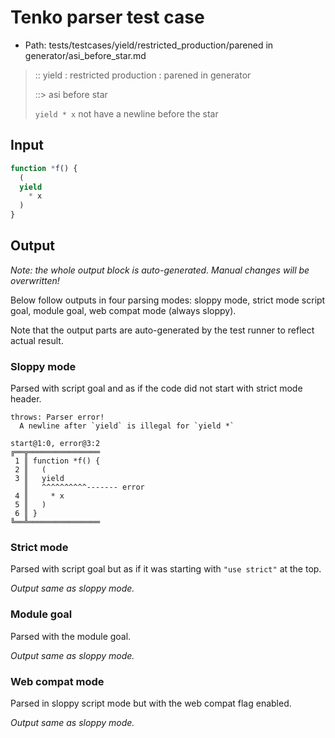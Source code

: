 # Tenko parser test case

- Path: tests/testcases/yield/restricted_production/parened in generator/asi_before_star.md

> :: yield : restricted production : parened in generator
>
> ::> asi before star
>
> `yield * x` not have a newline before the star


## Input

`````js
function *f() {
  (
  yield
    * x
  )
}
`````

## Output

_Note: the whole output block is auto-generated. Manual changes will be overwritten!_

Below follow outputs in four parsing modes: sloppy mode, strict mode script goal, module goal, web compat mode (always sloppy).

Note that the output parts are auto-generated by the test runner to reflect actual result.

### Sloppy mode

Parsed with script goal and as if the code did not start with strict mode header.

`````
throws: Parser error!
  A newline after `yield` is illegal for `yield *`

start@1:0, error@3:2
╔══╦════════════════
 1 ║ function *f() {
 2 ║   (
 3 ║   yield
   ║   ^^^^^^^^^^------- error
 4 ║     * x
 5 ║   )
 6 ║ }
╚══╩════════════════

`````

### Strict mode

Parsed with script goal but as if it was starting with `"use strict"` at the top.

_Output same as sloppy mode._

### Module goal

Parsed with the module goal.

_Output same as sloppy mode._

### Web compat mode

Parsed in sloppy script mode but with the web compat flag enabled.

_Output same as sloppy mode._
